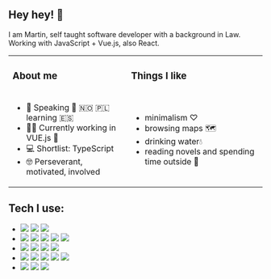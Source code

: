 ## **Hey hey!** 👋

I am Martin, self taught software developer with a background in Law. Working with JavaScript + Vue.js, also React.

<table>
  <tr>
    <td><h3>About me</h3></td>
    <td><h3>Things I like</h3></td>
  </tr>
  <tr>
    <td>
      <ul>
        <li>👄 Speaking 🏴󠁧󠁢󠁥󠁮󠁧󠁿  🇳🇴  🇵🇱 learning 🇪🇸</li>
        <li>👨‍💻 Currently working in VUE.js 🧩</li>
        <li>💻 Shortlist: TypeScript</li>
        <li>🤓 Perseverant, motivated, involved</li>
      </ul>
    </td>
    <td>
      <ul>
        <li>minimalism ♡</li>
        <li>browsing maps 🗺</li>
        <li>drinking water💧</li>
        <li>reading novels and spending time outside 🌳</li>
      </ul>
    </td>
  </tr>
</table>

## Tech I use:

-   <img src="https://img.shields.io/badge/Vue.js-darkgreen?logo=Vue.js&logoColor=white&style=flat-square"> <img src="https://img.shields.io/badge/Nuxt.js-darkgreen?logo=Nuxt.js&logoColor=white&style=flat-square"> <img src="https://img.shields.io/badge/Vuex.js-darkgreen?logo=Vuex.js&logoColor=white&style=flat-square">
-   <img src="https://img.shields.io/badge/JavaScript-goldenrod?logo=JavaScript&logoColor=white&style=flat-square"> <img src="https://img.shields.io/badge/HTML5-lightblue?logo=html5&style=flat-square&logoColor=orange"> <img src="https://img.shields.io/badge/CSS-pink?logo=css3&style=flat-square&logoColor=blue"> <img src="https://img.shields.io/badge/React.js-blue?logo=React&style=flat-square&logoColor=white"> <img src="https://img.shields.io/badge/Redux-violet?logo=redux&style=flat-square&logoColor=white">
-   <img src="https://img.shields.io/badge/React.Router-indianred?logo=React Router&style=flat-square&logoColor=white"> <img src="https://img.shields.io/badge/Jest-firebrick?logo=jest&style=flat-square&logoColor=white"> <img src="https://img.shields.io/badge/Styled components-hotpink?logo=Styled-components&style=flat-square&logoColor=purple"> <img src="https://img.shields.io/badge/JSON-black?logo=JSON&style=flat-square&logoColor=white">
-   <img src="https://img.shields.io/badge/npm.js-red?logo=npm&style=flat-square&logoColor=red"> <img src="https://img.shields.io/badge/Webpack-blue?logo=Webpack&style=flat-square&logoColor=white"> <img src="https://img.shields.io/badge/Node.js-darkgreen?logo=Node.js&style=flat-square&logoColor=white"> <img src="https://img.shields.io/badge/Sass-hotpink?logo=sass&style=flat-square&logoColor=white"> <img src="https://img.shields.io/badge/Bootstrap4-darkviolet?logo=Bootstrap&style=flat-square&logoColor=white">
-   <img src="https://img.shields.io/badge/Git-black?logo=Git&style=flat-square&logoColor=white"> <img src="https://img.shields.io/badge/GitHub-white?logo=Github&style=flat-square&logoColor=black"> <img src="https://img.shields.io/badge/Markdown-darkblue?logo=Markdown&style=flat-square&logoColor=white">
